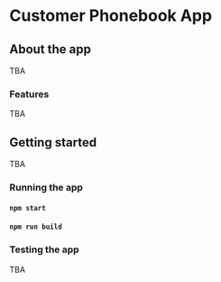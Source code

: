 # Customer Phonebook App

## About the app

TBA

### Features

TBA

## Getting started

TBA

### Running the app

#### `npm start`

#### `npm run build`

### Testing the app

TBA